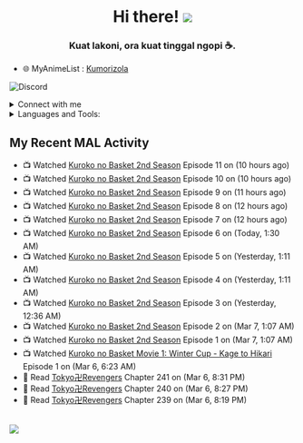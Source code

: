<h1 align="center">Hi there! <img src="https://media.giphy.com/media/hvRJCLFzcasrR4ia7z/giphy.gif" width="25px"> </h1>
<h3 align="center">Kuat lakoni, ora kuat tinggal ngopi ☕.</h3>

- 🌐 MyAnimeList : [Kumorizola](https://myanimelist.net/animelist/Kumorizola)

![Discord](https://discord.c99.nl/widget/theme-3/761213268009943051.png)
<details>
      <summary>Connect with me</summary>
    <p align="left">
        <a href="https://www.facebook.com/kumori.hartley.1" target="blank"><img align="center"
                src="https://raw.githubusercontent.com/rahuldkjain/github-profile-readme-generator/master/src/images/icons/Social/facebook.svg"
                alt="kumori hartley" height="30" width="40" /></a>
        <a href="https://www.instagram.com/kumorizola/" target="blank"><img align="center"
                src="https://raw.githubusercontent.com/rahuldkjain/github-profile-readme-generator/master/src/images/icons/Social/instagram.svg"
                alt="kumorizola" height="30" width="40" /></a>
        <a href="https://discord.com" target="blank"><img align="center"
                src="https://raw.githubusercontent.com/rahuldkjain/github-profile-readme-generator/master/src/images/icons/Social/discord.svg"
                alt="Kumori#5882" height="30" width="40" /></a>
    </p>
</details>

<details>
    <summary align="left">Languages and Tools:</summary>
<p align="left">
      <a href="https://www.w3schools.com/css/" target="_blank">
        <img src="https://raw.githubusercontent.com/devicons/devicon/master/icons/css3/css3-original-wordmark.svg"
            alt="css3" width="40" height="40" /> </a> <a href="https://www.w3.org/html/" target="_blank"> <img
            src="https://raw.githubusercontent.com/devicons/devicon/master/icons/html5/html5-original-wordmark.svg"
            alt="html5" width="40" height="40" /> </a> <a href="https://www.java.com" target="_blank"> <img
            src="https://raw.githubusercontent.com/devicons/devicon/master/icons/java/java-original.svg" alt="java"
            width="40" height="40" /> </a> <a href="https://developer.mozilla.org/en-US/docs/Web/JavaScript"
            target="_blank"> <img
            src="https://raw.githubusercontent.com/devicons/devicon/master/icons/javascript/javascript-original.svg"
            alt="javascript" width="40" height="40" /> </a> <a href="https://nodejs.org" target="_blank"> <img
            src="https://raw.githubusercontent.com/devicons/devicon/master/icons/nodejs/nodejs-original-wordmark.svg"
            alt="nodejs" width="40" height="40" /> </a> <a href="https://www.python.org" target="_blank"> <img
            src="https://raw.githubusercontent.com/devicons/devicon/master/icons/python/python-original.svg"
            alt="python" width="40" height="40" /> </a> <a href="https://www.typescriptlang.org/" target="_blank"> <img
            src="https://raw.githubusercontent.com/devicons/devicon/master/icons/typescript/typescript-original.svg" 
            alt="typescript" width="40" height="40" /> </a> <a href="https://www.photoshop.com/en" target="_blank"> <img
            src="https://upload.wikimedia.org/wikipedia/commons/a/af/Adobe_Photoshop_CC_icon.svg" alt="photoshop" width="40" height="40"/> </a>
            <a href="https://www.adobe.com/products/premiere.html" target="_blank"> <img
            src="https://upload.wikimedia.org/wikipedia/commons/4/40/Adobe_Premiere_Pro_CC_icon.svg" alt="Premiere pro" width="40" height="40"/> </a>
            <a href="https://www.adobe.com/in/products/illustrator.html" target="_blank"> <img 
            src="https://upload.wikimedia.org/wikipedia/commons/f/fb/Adobe_Illustrator_CC_icon.svg" alt="illustrator" width="40" height="40"/> </a>
      
 </details>
 
 <h2> My Recent MAL Activity</h2>
<!-- MAL_ACTIVITY:start -->

- 📺 Watched [Kuroko no Basket 2nd Season](https://MyAnimeList.net/anime.php?id=16894) Episode 11 on (10 hours ago)
- 📺 Watched [Kuroko no Basket 2nd Season](https://MyAnimeList.net/anime.php?id=16894) Episode 10 on (10 hours ago)
- 📺 Watched [Kuroko no Basket 2nd Season](https://MyAnimeList.net/anime.php?id=16894) Episode 9 on (11 hours ago)
- 📺 Watched [Kuroko no Basket 2nd Season](https://MyAnimeList.net/anime.php?id=16894) Episode 8 on (12 hours ago)
- 📺 Watched [Kuroko no Basket 2nd Season](https://MyAnimeList.net/anime.php?id=16894) Episode 7 on (12 hours ago)
- 📺 Watched [Kuroko no Basket 2nd Season](https://MyAnimeList.net/anime.php?id=16894) Episode 6 on (Today, 1:30 AM)
- 📺 Watched [Kuroko no Basket 2nd Season](https://MyAnimeList.net/anime.php?id=16894) Episode 5 on (Yesterday, 1:11 AM)
- 📺 Watched [Kuroko no Basket 2nd Season](https://MyAnimeList.net/anime.php?id=16894) Episode 4 on (Yesterday, 1:11 AM)
- 📺 Watched [Kuroko no Basket 2nd Season](https://MyAnimeList.net/anime.php?id=16894) Episode 3 on (Yesterday, 12:36 AM)
- 📺 Watched [Kuroko no Basket 2nd Season](https://MyAnimeList.net/anime.php?id=16894) Episode 2 on (Mar 7, 1:07 AM)
- 📺 Watched [Kuroko no Basket 2nd Season](https://MyAnimeList.net/anime.php?id=16894) Episode 1 on (Mar 7, 1:07 AM)
- 📺 Watched [Kuroko no Basket Movie 1: Winter Cup - Kage to Hikari](https://MyAnimeList.net/anime.php?id=32869) Episode 1 on (Mar 6, 6:23 AM)
- 📖 Read [Tokyo卍Revengers](https://MyAnimeList.net/manga.php?id=104565) Chapter 241 on (Mar 6, 8:31 PM)
- 📖 Read [Tokyo卍Revengers](https://MyAnimeList.net/manga.php?id=104565) Chapter 240 on (Mar 6, 8:27 PM)
- 📖 Read [Tokyo卍Revengers](https://MyAnimeList.net/manga.php?id=104565) Chapter 239 on (Mar 6, 8:19 PM)

<!-- MAL_ACTIVITY:end -->

  
<h2 align="left"> <img src="https://media.discordapp.net/attachments/918405470073520168/919220018355523584/ezgif.com-gif-maker_1.gif">
